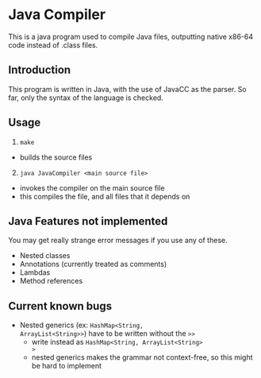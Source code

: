 # Java Compiler
This is a java program used to compile Java files, outputting native x86-64 code instead
of .class files.

## Introduction
This program is written in Java, with the use of JavaCC as the parser.
So far, only the syntax of the language is checked.

## Usage
1. ```make```
  - builds the source files
2. ```java JavaCompiler <main source file>```
  - invokes the compiler on the main source file
  - this compiles the file, and all files that it depends on

## Java Features not implemented
You may get really strange error messages if you use any of these.
- Nested classes
- Annotations (currently treated as comments)
- Lambdas
- Method references

## Current known bugs
- Nested generics (ex: <code>HashMap&lt;String, ArrayList&lt;String&gt;&gt;</code>) have to be written without the <code>&gt;&gt;</code>
  - write instead as <code>HashMap&lt;String, ArrayList&lt;String&gt; &gt;</code>
  - nested generics makes the grammar not context-free, so this might be hard to implement

